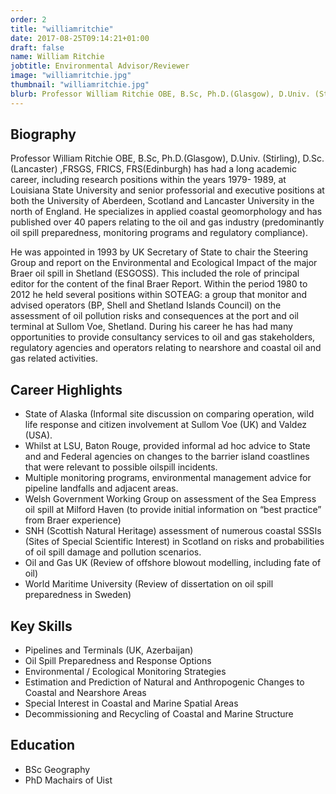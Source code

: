 ```yaml
---
order: 2
title: "williamritchie"
date: 2017-08-25T09:14:21+01:00
draft: false
name: William Ritchie
jobtitle: Environmental Advisor/Reviewer
image: "williamritchie.jpg"
thumbnail: "williamritchie.jpg"
blurb: Professor William Ritchie OBE, B.Sc, Ph.D.(Glasgow), D.Univ. (Stirling), D.Sc. (Lancaster) ,FRSGS, FRICS, FRS(Edinburgh).
---
```


## Biography

<p>
    Professor William Ritchie OBE, B.Sc, Ph.D.(Glasgow), D.Univ. (Stirling),
    D.Sc. (Lancaster) ,FRSGS, FRICS, FRS(Edinburgh) has had a long
    academic career, including research positions within the years 1979-
    1989, at Louisiana State University and senior professorial and executive
    positions at both the University of Aberdeen, Scotland and Lancaster
    University in the north of England. He specializes in applied coastal
    geomorphology and has published over 40 papers relating to the oil and
    gas industry (predominantly oil spill preparedness, monitoring programs
    and regulatory compliance).
</p>
<p>
    He was appointed in 1993 by UK Secretary of State to chair the Steering
    Group and report on the Environmental and Ecological Impact of the
    major Braer oil spill in Shetland (ESGOSS). This included the role of
    principal editor for the content of the final Braer Report. Within the
    period 1980 to 2012 he held several positions within SOTEAG: a group
    that monitor and advised operators (BP, Shell and Shetland Islands
    Council) on the assessment of oil pollution risks and consequences
    at the port and oil terminal at Sullom Voe, Shetland. During his career
    he has had many opportunities to provide consultancy services to oil
    and gas stakeholders, regulatory agencies and operators relating to
    nearshore and coastal oil and gas related activities.
</p>

## Career Highlights

* State of Alaska (Informal site discussion on comparing operation, wild
life response and citizen involvement at Sullom Voe (UK) and Valdez
(USA).
* Whilst at LSU, Baton Rouge, provided informal ad hoc advice to State
and and Federal agencies on changes to the barrier island coastlines
that were relevant to possible oilspill incidents.
* Multiple monitoring programs, environmental management advice for
pipeline landfalls and adjacent areas.
* Welsh Government Working Group on assessment of the Sea Empress
oil spill at Milford Haven (to provide initial information on “best
practice” from Braer experience)
* SNH (Scottish Natural Heritage) assessment of numerous coastal
SSSIs (Sites of Special Scientific Interest) in Scotland on risks and
probabilities of oil spill damage and pollution scenarios.
* Oil and Gas UK (Review of offshore blowout modelling, including fate
of oil)
* World Maritime University (Review of dissertation on oil spill
preparedness in Sweden)

<split>

## Key Skills

* Pipelines and Terminals (UK, Azerbaijan)
* Oil Spill Preparedness and Response Options
* Environmental / Ecological Monitoring Strategies
* Estimation and Prediction of Natural and Anthropogenic Changes to Coastal and Nearshore Areas
* Special Interest in Coastal and Marine Spatial Areas
* Decommissioning and Recycling of Coastal and Marine Structure

## Education
* BSc Geography
* PhD Machairs of Uist